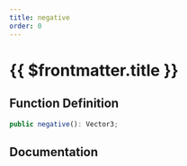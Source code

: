 ```yaml
---
title: negative
order: 0
---
```


# {{ $frontmatter.title }}

## Function Definition

```ts
public negative(): Vector3;
```

## Documentation

<!--@include: ./parts/negative.md-->

